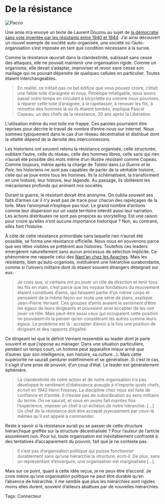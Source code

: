 # De la résistance

![Pacco](https://tcrouzet.com/images_tc/2007/12/de-la-resistance.gif)

Une amie m’a envoyé un texte de Laurent Douzou au sujet de [la démocratie sans vote inventée par les résistants entre 1940 et 1944](http://www.cairn.info/article.php?ID_REVUE=ARSS&ID_NUMPUBLIE=ARSS_140&ID_ARTICLE=ARSS_140_0057). J’ai ainsi découvert un nouvel exemple de société auto-organisée, une société où l’auto-organisation s’est imposée en tant que condition nécessaire à la survie.

Comme la résistance œuvrait dans la clandestinité, subissait sans cesse des attaques, elle ne pouvait maintenir une organisation rigide. Comme un organisme, elle devait s’adapter, improviser et revoir sans cesse son maillage qui ne pouvait dépendre de quelques cellules en particulier. Toutes étaient interchangeables.

> En réalité, ce n’était pas ce bel édifice que vous pouvez croire, c’était une faible toile d’araignée et nous, Pénélope infatigable, nous avons passé notre temps en circulant à bicyclette ou comme nous pouvions, à réparer cette toile d’araignée, à la rapetasser, à renouer les fils, à remettre des hommes là où ils étaient tombés, expliqua Pascal Copeau, un des chefs de la résistance, 30 ans après la Libération.

L’utilisation même du mot toile me frappe. Ces paroles pourraient être reprises pour décrire le travail de nombre d’entre-nous sur internet. Nous sommes typiquement dans le cas d’un réseau décentralisé et distribué dont la vitalité dépend de la densité des interconnexions.

Les historiens ont souvent retenu la résistance organisée, celle structurée, oubliant l’autre, celle du réseau, celle des hommes libres, celle sans qui rien n’aurait été possible des mots même d’un illustre résistant comme Copeau. Comme toujours, même après la charge de Tolstoï dans *La Guerre et la Paix*, les historiens ne sont pas capables de parler de la véritable histoire, celle qui se joue entre tous les hommes. Ils la schématisent, la transforment en une histoire, leur histoire, leur légende. Au passage, ils oblitèrent les mécanismes profonds qui animent nos sociétés.

Durant la guerre, le résistant devait être anonyme. On oublia souvent ses faits d’armes car il n’y avait pas de trace pour chacun des rapiéçages de la toile. Mais l’anonymat n’explique pas tout. Le grand nombre d’actions comme leur dispersion sur un vaste territoire interdit aussi leur narration. Les actions distribuées ne sont pas propices au storytelling. Est une raison pour croire qu’elles n’ont aucune importance historique ? Non, au contraire, elles font l’histoire.

À côté de cette résistance primordiale sans laquelle rien n’aurait été possible, se forma une résistance officielle. Nous nous en souvenons parce que ses têtes visibles se prêtèrent aux histoires. Toutefois ces leaders émergèrent naturellement sans aucun processus de sélection implicite. Ce phénomène me rappelle celui des [Nant’an chez les Apaches](/2007/06/05/la-revanche-des-apaches/). Mais les résistants, bien qu’auto-organisés, instituèrent une hiérarchie surabondante, comme si l’univers militaire dont ils étaient souvent étrangers déteignait sur eux.

> Je crois que, si certains ont pu jouer un rôle de direction et tenir tous les fils en main, c’est parce que les noyaux fondateurs du mouvement étaient constitués d’amis, qui faisaient partie d’un même corps et pensaient de la même façon sur toute une série de plans, explique Jean-Pierre Vernant. Ces groupes d’amis avaient le sentiment d’être les égaux de leurs dirigeants et pouvaient ainsi accepter de les voir jouer ce rôle. Mais peut-être aussi ceux qui occupaient cette position ne pouvaient-ils la penser qu’en considérant les autres comme leurs égaux. Le problème est là : accepter d’avoir à la fois une position de dirigeant et des rapports d’égalité.

Ce dirigeant tel que le définit Vernant ressemble au leader dont je parle souvent et que j’oppose au manager. Dans une situation particulière, pendant un temps court, un homme peut apparaître mieux armé que d’autres (par son intelligence, son histoire, sa culture…). Mais cette supériorité ne saurait perdurer indéfiniment et se généraliser. Si c’est le cas, il s’agit d’une prise de pouvoir, d’un coup d’état. Le leader est généralement éphémère.

> La clandestinité de notre action et de notre organisation n’a pas développé le sentiment d’obéissance aveugle à n’importe quels chefs, écrivit en 1943 Henri Fresnay. La discipline chez nous est faite de confiance et d’amitié. Il n’existe pas de subordination au sens militaire du terme. On ne saurait, et nous en avons fait maintes fois l’expérience, imposer un chef à un échelon de notre hiérarchie. \[…\] Un chef de la résistance doit être accepté joyeusement par ceux-là mêmes qu’il est appelé à commander.

Reste à savoir si la résistance aurait pu se passer de cette structure hiérarchique greffée sur la structure décentralisée ? Pour l’auteur de l’article assurément non. Pour lui, toute organisation est inévitablement confronté à des tentatives d’accaparement du pouvoir, fait que je ne conteste pas.

> Il n’est pas d’organisation politique qui puisse fonctionner durablement sans qu’une hiérarchie la structure, écrit-il. De plus, sans un représentant d’envergure, une organisation est marginalisée \[…\].

Mais sur ce point, quant à cette idée reçue, je ne peux être d’accord. Je crois même qu’une organisation politique ne peut être durable qu’en l’absence de hiérarchie. Il me semble que plus les hiérarchies sont rigides moins elles durent, souvent d’ailleurs abattues par de nouvelles hiérarchies.

Tags: Connecteur